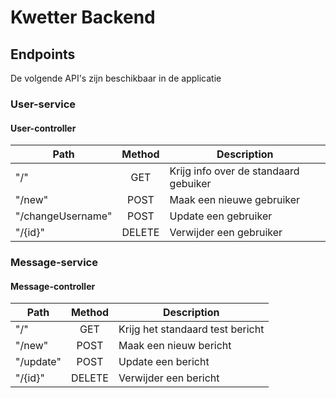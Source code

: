# Kwetter Backend

## Endpoints

De volgende API's zijn beschikbaar in de applicatie

### User-service

#### User-controller

| Path      | Method | Description                           |
| --------- | :----: | ------------------------------------- |
| "/"       |  GET   | Krijg info over de standaard gebuiker |
| "/new"    |  POST  | Maak een nieuwe gebruiker             |
| "/changeUsername" |  POST  | Update een gebruiker                  |
| "/{id}"   | DELETE | Verwijder een gebruiker               |

### Message-service

#### Message-controller

| Path      | Method | Description                      |
| --------- | :----: | -------------------------------- |
| "/"       |  GET   | Krijg het standaard test bericht |
| "/new"    |  POST  | Maak een nieuw bericht           |
| "/update" |  POST  | Update een bericht               |
| "/{id}"   | DELETE | Verwijder een bericht            |
